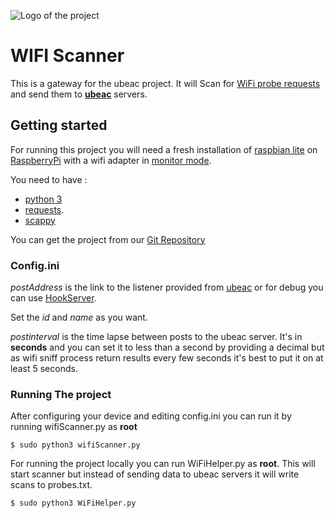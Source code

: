 ![Logo of the project](http://ui.ubeac.io/static/img/logo.svg)

# WIFI Scanner
This is a gateway for the ubeac project.
It will Scan for [WiFi probe requests](https://mrncciew.com/2014/10/27/cwap-802-11-probe-requestresponse/) and send them to **[ubeac](http://ui.ubeac.io)** servers.

## Getting started
For running this project you will need a fresh installation of [raspbian lite](https://www.raspberrypi.org/downloads/raspbian/) on [RaspberryPi](https://www.raspberrypi.org/products/) with a wifi adapter in [monitor mode](https://medium.com/@aallan/adding-a-second-wireless-adaptor-to-a-raspberry-pi-for-network-monitoring-c37d7db7a9bd).

You need to have :
* [python 3](https://www.python.org/)
* [requests](http://docs.python-requests.org/en/master/).
* [scappy](https://scapy.net/)

You can get the project from our [Git Repository](https://github.com/ubeac/SBCGateway)

### Config.ini
*postAddress* is the link to the listener provided from [ubeac](http://ui.ubeac.io) or for debug you can use [HookServer](http://hook.ubeac.io).

Set the *id* and *name* as you want.

*postinterval* is the time lapse between posts to the ubeac server. It's in **seconds** and you can set it to less than a second by providing a decimal but as wifi sniff process return results every few seconds it's best to put it on at least 5 seconds.

### Running The project

After configuring your device and editing config.ini you can run it by running wifiScanner.py as **root**

```
$ sudo python3 wifiScanner.py
```

For running the project locally you can run WiFiHelper.py as **root**. This will start scanner but instead of sending data to ubeac servers it will write scans to probes.txt.

```
$ sudo python3 WiFiHelper.py
```

